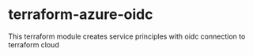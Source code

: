 # terraform-azure-oidc
This terraform module creates service principles with oidc connection to terraform cloud
